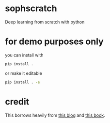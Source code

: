 # sophscratch
Deep learning from scratch with python


# for demo purposes only

you can install with 

```bash
pip install .
```

or make it editable

```bash
pip install . -e
```

# credit

This borrows heavily from [this blog](http://www.deepideas.net/deep-learning-from-scratch-i-computational-graphs/) and [this book](http://www.deeplearningbook.org/).
